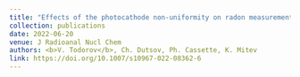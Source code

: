 ```yaml
---
title: "Effects of the photocathode non-uniformity on radon measurements by plastic scintillation spectrometry"
collection: publications
date: 2022-06-20
venue: J Radioanal Nucl Chem
authors: <b>V. Todorov</b>, Ch. Dutsov, Ph. Cassette, K. Mitev
link: https://doi.org/10.1007/s10967-022-08362-6
---
```

